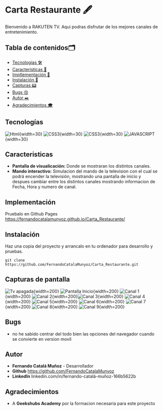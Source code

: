 # Carta Restaurante 🖋️

Bienvenido a RAKUTEN TV. Aqui podras disfrutar de los mejores canales de entretenimiento.

## Tabla de contenidos🗂️

- [Tecnologias 🛠️](#tecnologías)
- [Características 🌟](#caracteristicas)
- [Imptlementación 📡](#implementación)
- [Instalación 🚀](#instalación)
- [Capturas :pager:](#capturas-de-pantalla)
- [Bugs :cry:](#bugs)
- [Autor ✒️](#autor)
- [Agradecimientos 🎓](#agradecimientos)

## Tecnologías

![Html](./img/html-5.png){width=30} ![CSS3](./img/css-3.png){width=30} ![CSS3](./img/bootstrap.svg){width=30} ![JAVASCRIPT](../TV%20interactiva/img/js.png){width=30}

## Caracteristicas

- **Pantalla de visualicación:** Donde se mostraran los distintos canales.
- **Mando interactivo:** Simulacion del mando de la television con el cual se podrá encender la televisión, mostrando una pantalla de inicio y despues cambiar entre los distintos canales mostrando informacion de Fecha, Hora y numero de canal.

## Implementación

Pruebalo en Github Pages https://fernandocatalamunyoz.github.io/Carta_Restaurante/

## Instalación

Haz una copia del proyecto y arrancalo en tu ordenador para desarrollo y pruebas.

```
git clone https://github.com/FernandoCatalaMunyoz/Carta_Restaurante.git
```

[def]: ./img/html-5.png

## Capturas de pantalla

![Tv apagada](./img/TV%20Apagada.png){width=200} ![Pantalla Inicio](./img/Pantalla%20Inicio.png){width=200} ![Canal 1](./img/Canal%201.png){width=200} ![Canal 2](./img/Canal%202.png){width=200}![Canal 3](./img/Canal%203.png){width=200} ![Canal 4](./img/Canal%204.png){width=200} ![Canal 5](./img/Canal%205.png){width=200} ![Canal 6](./img/Canal%206.png){width=200} ![Canal 7](./img/Canal%207.png){width=200} ![Canal 8](./img/Canal%208.png){width=200} ![Canal 9](./img/Canal%209.png){width=200}

## Bugs

- no he sabido centrar del todo bien las opciones del navegador cuando se convierte en version movil

## Autor

- **Fernando Catalá Muñoz** - Desarrollador
- **Github** https://github.com/FernandoCatalaMunyoz
- **LinkedIn** linkedin.com/in/fernando-catalá-muñoz-166b5622b

## Agradecimientos

- A **Geekshubs Academy** por la formacion necesaria para este proyecto
